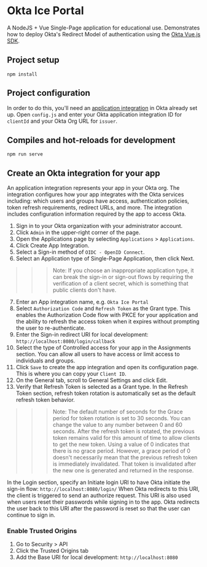 # Okta Ice Portal

A NodeJS + Vue Single-Page application for educational use. Demonstrates how to deploy Okta's Redirect Model of authentication using the [Okta Vue.js SDK](https://github.com/okta/okta-vue/releases).

## Project setup
```
npm install
```

## Project configuration
In order to do this, you'll need an [application integration](#create-an-okta-integration-for-your-app) in Okta already set up. Open `config.js` and enter your Okta application integration ID for `clientId` and your Okta Org URL for `issuer`.

## Compiles and hot-reloads for development
```
npm run serve
```

## Create an Okta integration for your app
An application integration represents your app in your Okta org. The integration configures how your app integrates with the Okta services including: which users and groups have access, authentication policies, token refresh requirements, redirect URLs, and more. The integration includes configuration information required by the app to access Okta.

1. Sign in to your Okta organization with your administrator account.
2. Click `Admin` in the upper-right corner of the page.
3. Open the Applications page by selecting `Applications` > `Applications`.
4. Click Create App Integration.
5. Select a Sign-in method of `OIDC - OpenID Connect`.
6. Select an Application type of Single-Page Application, then click Next.

>>> Note: If you choose an inappropriate application type, it can break the sign-in or sign-out flows by requiring the verification of a client secret, which is something that public clients don't have.

7. Enter an App integration name, e.g. `Okta Ice Portal`
8. Select `Authorization Code` and `Refresh Token` as the Grant type. This enables the Authorization Code flow with PKCE for your application and the ability to refresh the access token when it expires without prompting the user to re-authenticate.
9. Enter the Sign-in redirect URI for local development: `http://localhost:8080/login/callback`
10. Select the type of Controlled access for your app in the Assignments section. You can allow all users to have access or limit access to individuals and groups. 
11. Click `Save` to create the app integration and open its configuration page. This is where you can copy your `Client ID`.
12. On the General tab, scroll to General Settings and click Edit.
13. Verify that Refresh Token is selected as a Grant type. In the Refresh Token section, refresh token rotation is automatically set as the default refresh token behavior.

>>> Note: The default number of seconds for the Grace period for token rotation is set to 30 seconds. You can change the value to any number between 0 and 60 seconds. After the refresh token is rotated, the previous token remains valid for this amount of time to allow clients to get the new token. Using a value of 0 indicates that there is no grace period. However, a grace period of 0 doesn't necessarily mean that the previous refresh token is immediately invalidated. That token is invalidated after the new one is generated and returned in the response.

In the Login section, specify an Initiate login URI to have Okta initiate the sign-in flow: `http://localhost:8080/login/` When Okta redirects to this URI, the client is triggered to send an authorize request. This URI is also used when users reset their passwords while signing in to the app. Okta redirects the user back to this URI after the password is reset so that the user can continue to sign in.

### Enable Trusted Origins
1. Go to Security > API
2. Click the Trusted Origins tab
3. Add the Base URI for local development: `http://localhost:8080` 



